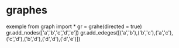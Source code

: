 # graphes
exemple
from graph import *
gr = grahe(directed = true)
gr.add_nodes(['a','b','c','d','e'])
gr.add_edeges([('a','b'),('b','c'),('a','c'),('c','d'),('b','d'),('d','d'),('d','e')])
